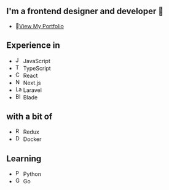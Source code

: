 ## I'm a frontend designer and developer 👋
- 🌭[View My Portfolio](https://www.nickdc.dev)

## Experience in
- <img src="https://cdn.jsdelivr.net/gh/devicons/devicon/icons/javascript/javascript-original.svg" width="16" alt="JS" /> JavaScript
- <img src="https://cdn.jsdelivr.net/gh/devicons/devicon/icons/typescript/typescript-original.svg" width="16" alt="TS" /> TypeScript
- <img src="https://cdn.jsdelivr.net/gh/devicons/devicon/icons/react/react-original.svg" width="16" alt="CRA" /> React
- <img src="https://cdn.jsdelivr.net/gh/devicons/devicon/icons/nextjs/nextjs-original.svg" width="16" alt="Next.js" /> Next.js
- <img src="https://cdn.jsdelivr.net/gh/devicons/devicon/icons/laravel/laravel-plain.svg" width="16" alt="Laravel" /> Laravel
- <img src="https://cdn.jsdelivr.net/gh/devicons/devicon/icons/html5/html5-original.svg" width="16" alt="Blade" /> Blade

## with a bit of
- <img src="https://cdn.jsdelivr.net/gh/devicons/devicon/icons/redux/redux-original.svg" width="16" alt="Redux" /> Redux
- <img src="https://cdn.jsdelivr.net/gh/devicons/devicon/icons/docker/docker-plain.svg" width="16" alt="Docker" /> Docker

## Learning
- <img src="https://cdn.jsdelivr.net/gh/devicons/devicon/icons/python/python-original.svg" width="16" alt="Python" /> Python
- <img src="https://cdn.jsdelivr.net/gh/devicons/devicon/icons/go/go-original.svg" width="16" alt="Go" /> Go
